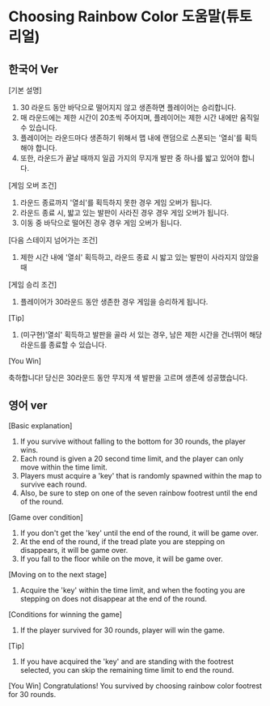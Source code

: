 # Choosing Rainbow Color 도움말(튜토리얼)

## 한국어 Ver
[기본 설명]
1. 30 라운드 동안 바닥으로 떨어지지 않고 생존하면 플레이어는 승리합니다.
2. 매 라운드에는 제한 시간이 20초씩 주어지며, 플레이어는 제한 시간 내에만 움직일 수 있습니다.
3. 플레이어는 라운드마다 생존하기 위해서 맵 내에 랜덤으로 스폰되는 '열쇠'를 획득해야 합니다.
4. 또한, 라운드가 끝날 때까지 일곱 가지의 무지개 발판 중 하나를 밟고 있어야 합니다.


[게임 오버 조건]
1. 라운드 종료까지 '열쇠'를 획득하지 못한 경우 게임 오버가 됩니다.
2. 라운드 종료 시, 밟고 있는 발판이 사라진 경우 경우 게임 오버가 됩니다.
3. 이동 중 바닥으로 떨어진 경우 경우 게임 오버가 됩니다.

[다음 스테이지 넘어가는 조건]
1. 제한 시간 내에 '열쇠' 획득하고, 라운드 종료 시 밟고 있는 발판이 사라지지 않았을 때

[게임 승리 조건]
1. 플레이어가 30라운드 동안 생존한 경우 게임을 승리하게 됩니다.

[Tip]
1. (미구현)'열쇠' 획득하고 발판을 골라 서 있는 경우, 남은 제한 시간을 건너뛰어 해당 라운드를 종료할 수 있습니다.

[You Win]

축하합니다!
당신은 30라운드 동안 무지개 색 발판을 고르며 생존에 성공했습니다.



## 영어 ver
[Basic explanation]
1. If you survive without falling to the bottom for 30 rounds, the player wins.
2. Each round is given a 20 second time limit, and the player can only move within the time limit.
3. Players must acquire a 'key' that is randomly spawned within the map to survive each round.
4. Also, be sure to step on one of the seven rainbow footrest until the end of the round.

[Game over condition]
1. If you don't get the 'key' until the end of the round, it will be game over.
2. At the end of the round, if the tread plate you are stepping on disappears, it will be game over.
3. If you fall to the floor while on the move, it will be game over.

[Moving on to the next stage]
1. Acquire the 'key' within the time limit, and when the footing you are stepping on does not disappear at the end of the round.

[Conditions for winning the game]
1. If the player survived for 30 rounds, player will win the game.

[Tip]
1. If you have acquired the 'key' and are standing with the footrest selected, you can skip the remaining time limit to end the round.

[You Win]
Congratulations!
You survived by choosing rainbow color footrest for 30 rounds.